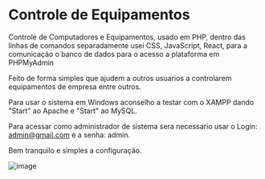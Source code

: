 # Controle de Equipamentos
Controle de Computadores e Equipamentos, usado em PHP, dentro das linhas de comandos separadamente usei CSS, JavaScript, React, para a comunicação o banco de dados para o acesso a plataforma em PHPMyAdmin

Feito de forma simples que ajudem a outros usuarios a controlarem equipamentos de empresa entre outros.

Para usar o sistema em Windows aconselho a testar com o XAMPP dando "Start" ao Apache e "Start" ao MySQL.

Para acessar como administrador de sistema sera necessario usar o Login: admin@gmail.com e a senha: admin.

Bem tranquilo e simples a configuração.

![image](https://github.com/MarceloMoraes1991/controle_de_computadores/assets/93011128/a5ccc140-0a86-49be-b8df-90642938f384)

